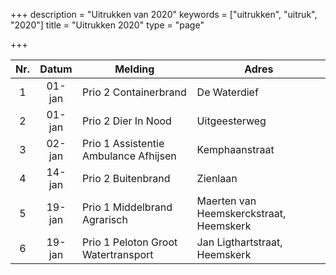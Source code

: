 +++
description = "Uitrukken van 2020"
keywords = ["uitrukken", "uitruk", "2020"]
title = "Uitrukken 2020"
type = "page"

+++
<table class="table">
<thead class="thead-inverse">
<tr>
<th align="center">Nr.</th>
<th align="center">Datum</th>
<th>Melding</th>
<th>Adres</th>
</tr>
</thead>
<tbody>

<tr><td align="center">1</td><td align="center">01-jan</td><td>Prio 2 Containerbrand</td><td>De Waterdief</td></tr>
<tr><td align="center">2</td><td align="center">01-jan</td><td>Prio 2 Dier In Nood</td><td>Uitgeesterweg</td></tr>
<tr><td align="center">3</td><td align="center">02-jan</td><td>Prio 1 Assistentie Ambulance Afhijsen</td><td>Kemphaanstraat</td></tr>
<tr><td align="center">4</td><td align="center">14-jan</td><td>Prio 2 Buitenbrand</td><td>Zienlaan</td></tr>
<tr><td align="center">5</td><td align="center">19-jan</td><td>Prio 1 Middelbrand Agrarisch</td><td>Maerten van Heemskerckstraat, Heemskerk</td></tr>
<tr><td align="center">6</td><td align="center">19-jan</td><td>Prio 1 Peloton Groot Watertransport</td><td>Jan Ligthartstraat, Heemskerk</td></tr>


</tbody>
</table>
